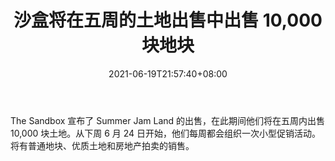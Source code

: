 ﻿---
title: "沙盒将在五周的土地出售中出售 10,000 块地块"
date: 2021-06-19T21:57:40+08:00
lastmod: 2021-06-19T16:45:40+08:00
draft: false
authors: ["Stanley"]
description: "The Sandbox 宣布了 Summer Jam Land 的出售，在此期间他们将在五周内出售 10,000 块土地。从下周 6 月 24 日开始，他们每周都会组织一次小型促销活动。将有普通地块、优质土地和房地产拍卖的销售。"
featuredImage: "the-sandbox-to-sell-10000-land-plots-in-five-week-land-sale.png"
tags: ["Virtual World","虚拟世界","Play to Earn"]
categories: ["news"]
news: ["虚拟世界"]
weight: 
lightgallery: true
pinned: false
recommend: false
recommend1: false
---

The Sandbox 宣布了 Summer Jam Land 的出售，在此期间他们将在五周内出售 10,000 块土地。从下周 6 月 24 日开始，他们每周都会组织一次小型促销活动。将有普通地块、优质土地和房地产拍卖的销售。

<!--more-->

